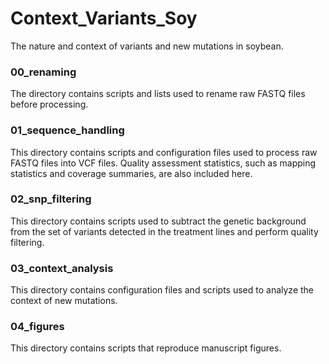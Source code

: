 # Context_Variants_Soy
The nature and context of variants and new mutations in soybean.

### 00_renaming
The directory contains scripts and lists used to rename raw FASTQ files before processing.

### 01_sequence_handling
This directory contains scripts and configuration files used to process raw FASTQ files into VCF files. Quality assessment statistics, such as mapping statistics and coverage summaries, are also included here.

### 02_snp_filtering
This directory contains scripts used to subtract the genetic background from the set of variants detected in the treatment lines and perform quality filtering. 

### 03_context_analysis
This directory contains configuration files and scripts used to analyze the context of new mutations. 

### 04_figures
This directory contains scripts that reproduce manuscript figures.
